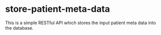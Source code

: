 # store-patient-meta-data

This is a simple RESTful API which stores the input patient meta data into the database.
